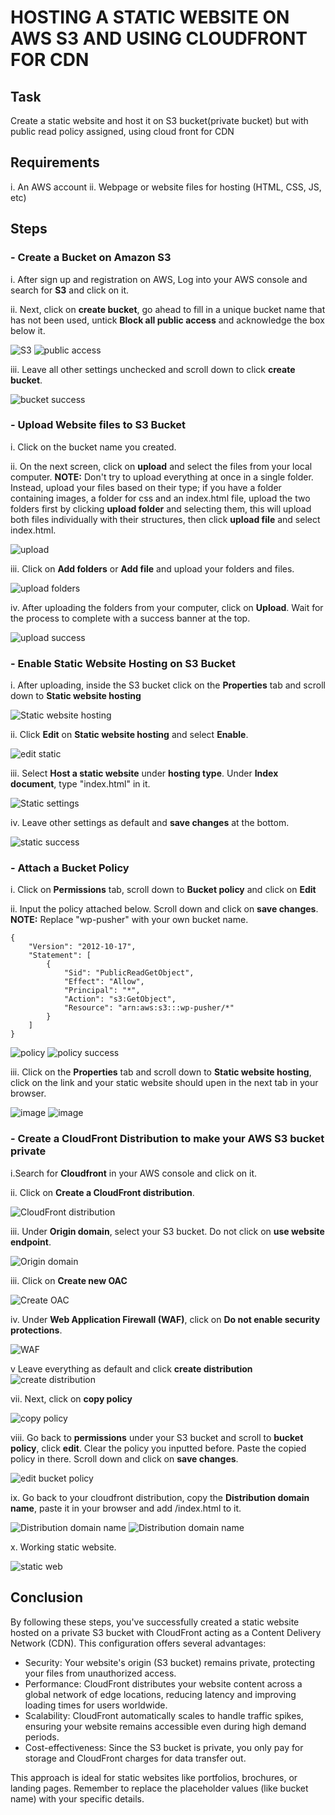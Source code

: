 # HOSTING A STATIC WEBSITE ON AWS S3 AND USING CLOUDFRONT FOR CDN

## Task
Create a static website and host it on S3 bucket(private bucket) but with public read policy assigned, using cloud front for CDN

## Requirements

i. An AWS account
ii. Webpage or website files for hosting (HTML, CSS, JS, etc)

## Steps 

### - Create a Bucket on Amazon S3

i. After sign up and registration on AWS, Log into your AWS console and search for **S3** and click on it.

ii. Next, click on **create bucket**, go ahead to fill in a unique bucket name that has not been used, untick **Block all public access** and acknowledge the box below it.

![S3](./screenshots/one.png) ![public access](./screenshots/two.png)

iii. Leave all other settings unchecked and scroll down to click **create bucket**.

![bucket success](/screenshots/three.png)

### - Upload Website files to S3 Bucket

i. Click on the bucket name you created.

ii. On the next screen, click on **upload** and select the files from your local computer. **NOTE:** Don't try to upload everything at once in a single folder. Instead, upload your files based on their type; if you have a folder containing images, a folder for css and an index.html file, upload the two folders first by clicking **upload folder** and selecting them, this will upload both files individually with their structures, then click **upload file** and select index.html.

![upload](./screenshots/four.png)

iii. Click on **Add folders** or **Add file** and upload your folders and files.

![upload folders](./screenshots/four4.png)

iv. After uploading the folders from your computer, click on **Upload**. Wait for the process to complete with a success banner at the top.

![upload success](./screenshots/five.png)

### - Enable Static Website Hosting on S3 Bucket

i. After uploading, inside the S3 bucket click on the **Properties** tab and scroll down to **Static website hosting**

![Static website hosting](./screenshots/six.png)

ii. Click **Edit** on **Static website hosting** and select **Enable**.

![edit static](./screenshots/seven.png)

iii. Select **Host a static website** under **hosting type**. Under **Index document**, type "index.html" in it.

![Static settings](./screenshots/eight.png)

iv. Leave other settings as default and **save changes** at the bottom.

![static success](./screenshots/nine.png)

### - Attach a Bucket Policy

i. Click on **Permissions** tab, scroll down to **Bucket policy** and click on **Edit**

ii. Input the policy attached below. Scroll down and click on **save changes**. **NOTE:** Replace "wp-pusher" with your own bucket name.

```
{
    "Version": "2012-10-17",
    "Statement": [
        {
            "Sid": "PublicReadGetObject",
            "Effect": "Allow",
            "Principal": "*",
            "Action": "s3:GetObject",
            "Resource": "arn:aws:s3:::wp-pusher/*"
        }
    ]
}
```

![policy](./screenshots/eleven.png)
![policy success](./screenshots/twelve.png)


iii. Click on the **Properties** tab and scroll down to **Static website hosting**, click on the link and your static website should upen in the next tab in your browser.

![image](./screenshots/thirteen.png)
![image](./screenshots/fourteen.png)


### - Create a CloudFront Distribution to make your AWS S3 bucket private

i.Search for **Cloudfront** in your AWS console and click on it.

ii. Click on **Create a CloudFront distribution**.

![CloudFront distribution](./screenshots/fifteen.png)

iii. Under **Origin domain**, select your S3 bucket. Do not click on **use website endpoint**.

![Origin domain](./screenshots/sixteen.png)

iii. Click on **Create new OAC**

![Create OAC](./screenshots/seventeen.png)

iv. Under **Web Application Firewall (WAF)**, click on **Do not enable security protections**.

![WAF](./screenshots/eighteen.png)

v Leave everything as default and click **create distribution**
![create distribution](./screenshots/nineteen.png)

vii. Next, click on **copy policy**

![copy policy](./screenshots/twenty.png)

viii. Go back to **permissions** under your S3 bucket and scroll to **bucket policy**, click **edit**. Clear the policy you inputted before. Paste the copied policy in there. Scroll down and click on **save changes**.

![edit bucket policy](./screenshots/twenty1.png)

ix. Go back to your cloudfront distribution, copy the **Distribution domain name**, paste it in your browser and add /index.html to it.

![Distribution domain name](./screenshots/twenty15.png) ![Distribution domain name](./screenshots/twenty2.png)

x. Working static website.

![static web](./screenshots/twenty3.png)

## Conclusion

By following these steps, you've successfully created a static website hosted on a private S3 bucket with CloudFront acting as a Content Delivery Network (CDN). This configuration offers several advantages:

- Security: Your website's origin (S3 bucket) remains private, protecting your files from unauthorized access.
- Performance: CloudFront distributes your website content across a global network of edge locations, reducing latency and improving loading times for users worldwide.
- Scalability: CloudFront automatically scales to handle traffic spikes, ensuring your website remains accessible even during high demand periods.
- Cost-effectiveness: Since the S3 bucket is private, you only pay for storage and CloudFront charges for data transfer out.

This approach is ideal for static websites like portfolios, brochures, or landing pages. Remember to replace the placeholder values (like bucket name) with your specific details.